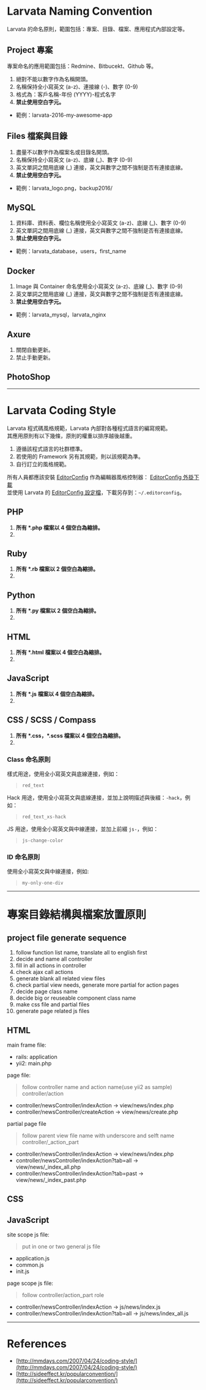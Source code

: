 # Larvata Naming Convention

Larvata 的命名原則，範圍包括：專案、目錄、檔案、應用程式內部設定等。

## Project 專案

專案命名的應用範圍包括：Redmine、Bitbucekt、Github 等。

1. 絕對不能以數字作為名稱開頭。
2. 名稱保持全小寫英文 (a-z)、連接線 (-)、數字 (0-9)
3. 格式為：客戶名稱-年份 (YYYY)-程式名字
4. __禁止使用空白字元。__

- 範例：larvata-2016-my-awesome-app

## Files 檔案與目錄

1. 盡量不以數字作為檔案名或目錄名開頭。
2. 名稱保持全小寫英文 (a-z)、底線 (_)、數字 (0-9)
3. 英文單詞之間用底線 (_) 連接，英文與數字之間不強制是否有連接底線。
4. __禁止使用空白字元。__

- 範例：larvata_logo.png，backup2016/

## MySQL

1. 資料庫、資料表、欄位名稱使用全小寫英文 (a-z)、底線 (_)、數字 (0-9)
2. 英文單詞之間用底線 (_) 連接，英文與數字之間不強制是否有連接底線。
3. __禁止使用空白字元。__

- 範例：larvata\_database，users，first\_name

## Docker

1. Image 與 Container 命名使用全小寫英文 (a-z)、底線 (_)、數字 (0-9)
2. 英文單詞之間用底線 (_) 連接，英文與數字之間不強制是否有連接底線。
3. __禁止使用空白字元。__

- 範例：larvata\_mysql，larvata\_nginx

## Axure

1. 關閉自動更新。
2. 禁止手動更新。

## PhotoShop

---

# Larvata Coding Style

Larvata 程式碼風格規範，Larvata 內部對各種程式語言的編寫規範。   
其應用原則有以下幾條，原則的權重以排序越後越重。

1. 遵循該程式語言的社群標準。
2. 若使用的 Framework 另有其規範，則以該規範為準。
3. 自行訂立的風格規範。

所有人員都應該安裝 [EditorConfig](http://editorconfig.org/) 作為編輯器風格控制器： 
[EditorConfig 外掛下載](http://editorconfig.org/#download)  
並使用 Larvata 的 [EditorConfig 設定檔](https://raw.githubusercontent.com/LarvataTW/coding-style/master/editorconfig)，下載另存到：`~/.editorconfig`。

## PHP

1. __所有 *.php 檔案以 4 個空白為縮排。__
2. 

## Ruby

1. __所有 *.rb 檔案以 2 個空白為縮排。__
2. 

## Python

1. __所有 *.py 檔案以 2 個空白為縮排。__
2. 

## HTML

1. __所有 *.html 檔案以 4 個空白為縮排。__
2. 

## JavaScript

1. __所有 *.js 檔案以 4 個空白為縮排。__
2. 

## CSS / SCSS / Compass

1. __所有 \*.css，\*.scss 檔案以 4 個空白為縮排。__
2. 

### Class 命名原則

樣式用途，使用全小寫英文與底線連接，例如：   
> `red_text`

Hack 用途，使用全小寫英文與底線連接，並加上說明描述與後綴：`-hack`，例如：
> `red_text_xs-hack`

JS 用途，使用全小寫英文與中線連接，並加上前綴 `js-`，例如：   
> `js-change-color`

### ID 命名原則

使用全小寫英文與中線連接，例如:
> `my-only-one-div`

---

# 專案目錄結構與檔案放置原則

## project file generate sequence

1. follow function list name, translate all to english first
2. decide and name all controller
3. fill in all actions in controller
4. check ajax call actions
5. generate blank all related view files
6. check partial view needs, generate more partial for action pages
7. decide page class name
8. decide big or reuseable component class name
9. make css file and partial files
10. generate page related js files

## HTML

main frame file:

- rails: application
- yii2: main.php

page file:
> follow controller name and action name(use yii2 as sample)
> controller/action

- controller/newsController/indexAction -> view/news/index.php
- controller/newsController/createAction -> view/news/create.php

partial page file
> follow parent view file name with underscore and selft name
> controller/_action_part

- controller/newsController/indexAction -> view/news/index.php
- controller/newsController/indexAction?tab=all -> view/news/_index_all.php
- controller/newsController/indexAction?tab=past -> view/news/_index_past.php

## CSS


## JavaScript

site scope js file:
> put in one or two general js file

- application.js
- common.js
- init.js

page scope js file:
> follow controller/action_part role

- controller/newsController/indexAction -> js/news/index.js
- controller/newsController/indexAction?tab=all -> js/news/index_all.js

---

# References

* [http://mmdays.com/2007/04/24/coding-style/](http://mmdays.com/2007/04/24/coding-style/)
* [http://sideeffect.kr/popularconvention/](http://sideeffect.kr/popularconvention/)
